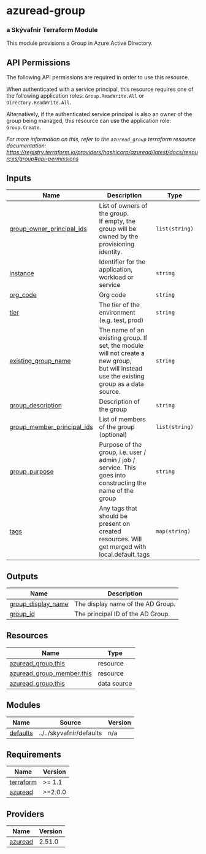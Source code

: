 # azuread-group

### a Skývafnir Terraform Module

This module provisions a Group in Azure Active Directory.

## API Permissions

The following API permissions are required in order to use this resource.

When authenticated with a service principal, this resource requires one of the following application roles: `Group.ReadWrite.All` or `Directory.ReadWrite.All`.

Alternatively, if the authenticated service principal is also an owner of the group being managed, this resource can use the application role: `Group.Create`.

_For more information on this, refer to the `azuread_group` terraform resource documentation: <https://registry.terraform.io/providers/hashicorp/azuread/latest/docs/resources/group#api-permissions>_

<!-- TERRAFORM_DOCS_BLOCK -->


## Inputs

| Name | Description | Type | Default | Required |
|------|-------------|------|---------|:--------:|
| <a name="input_group_owner_principal_ids"></a> [group\_owner\_principal\_ids](#input\_group\_owner\_principal\_ids) | List of owners of the group.<br>  If empty, the group will be owned by the provisioning identity. | `list(string)` | n/a | yes |
| <a name="input_instance"></a> [instance](#input\_instance) | Identifier for the application, workload or service | `string` | n/a | yes |
| <a name="input_org_code"></a> [org\_code](#input\_org\_code) | Org code | `string` | n/a | yes |
| <a name="input_tier"></a> [tier](#input\_tier) | The tier of the environment (e.g. test, prod) | `string` | n/a | yes |
| <a name="input_existing_group_name"></a> [existing\_group\_name](#input\_existing\_group\_name) | The name of an existing group. If set, the module will not create a new group,<br>  but will instead use the existing group as a data source. | `string` | `""` | no |
| <a name="input_group_description"></a> [group\_description](#input\_group\_description) | Description of the group | `string` | `""` | no |
| <a name="input_group_member_principal_ids"></a> [group\_member\_principal\_ids](#input\_group\_member\_principal\_ids) | List of members of the group (optional) | `list(string)` | `[]` | no |
| <a name="input_group_purpose"></a> [group\_purpose](#input\_group\_purpose) | Purpose of the group, i.e. user / admin / job / service. This goes into constructing the name of the group | `string` | `""` | no |
| <a name="input_tags"></a> [tags](#input\_tags) | Any tags that should be present on created resources. Will get merged with local.default\_tags | `map(string)` | `{}` | no |

## Outputs

| Name | Description |
|------|-------------|
| <a name="output_group_display_name"></a> [group\_display\_name](#output\_group\_display\_name) | The display name of the AD Group. |
| <a name="output_group_id"></a> [group\_id](#output\_group\_id) | The principal ID of the AD Group. |

## Resources

| Name | Type |
|------|------|
| [azuread_group.this](https://registry.terraform.io/providers/hashicorp/azuread/latest/docs/resources/group) | resource |
| [azuread_group_member.this](https://registry.terraform.io/providers/hashicorp/azuread/latest/docs/resources/group_member) | resource |
| [azuread_group.this](https://registry.terraform.io/providers/hashicorp/azuread/latest/docs/data-sources/group) | data source |

## Modules

| Name | Source | Version |
|------|--------|---------|
| <a name="module_defaults"></a> [defaults](#module\_defaults) | ../../skyvafnir/defaults | n/a |

## Requirements

| Name | Version |
|------|---------|
| <a name="requirement_terraform"></a> [terraform](#requirement\_terraform) | >= 1.1 |
| <a name="requirement_azuread"></a> [azuread](#requirement\_azuread) | >=2.0.0 |

## Providers

| Name | Version |
|------|---------|
| <a name="provider_azuread"></a> [azuread](#provider\_azuread) | 2.51.0 |

<!-- /TERRAFORM_DOCS_BLOCK -->

<!--
```
# Module scaffolded via skyvafnir-module-template
Author: skyvafnir 
```
-->
